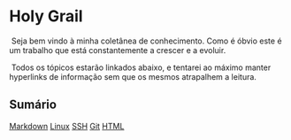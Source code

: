 # Holy Grail
&nbsp;Seja bem vindo à minha coletânea de conhecimento. Como é óbvio este é um trabalho que está constantemente a crescer e a evoluir.

&nbsp;Todos os tópicos estarão linkados abaixo, e tentarei ao máximo manter hyperlinks de informação sem que os mesmos atrapalhem a leitura.

## Sumário

[Markdown](../Markdown/0.Intro.md)
[Linux](../Linux/0.%20Intro.md)
[SSH](../SSH/0.%20Intro.md)
[Git](../Git/0.%20Intro.md)
[HTML](../HTML/0.%20Intro.md)